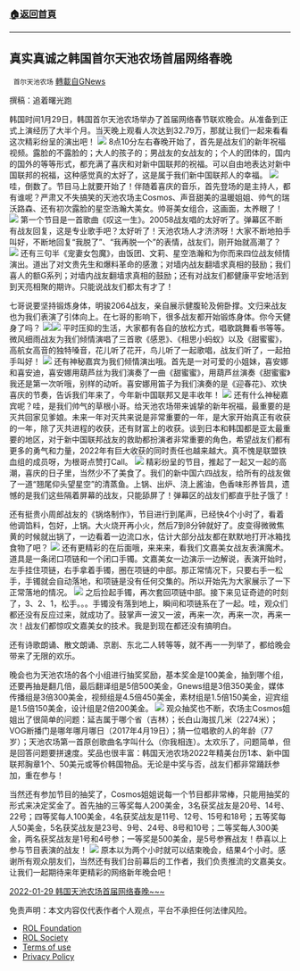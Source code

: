 ###  [:house:返回首頁](https://github.com/ourhimalayas/txt)
---


## 真实真诚之韩国首尔天池农场首届网络春晚
` 首尔天池农场` [轉載自GNews](https://gnews.org/zh-hans/1950728/)

撰稿：追着曙光跑

韩国时间1月29日，韩国首尔天池农场举办了首届网络春节联欢晚会。从准备到正式上演经历了大半个月。当天晚上观看人次达到32.79万，那就让我们一起来看看这次精彩纷呈的演出吧！
![](https://assets.gnews.org/wp-content/uploads/2022/02/WhatsApp-Image-2022-02-03-at-21.32.56.jpeg)
8点10分左右春晚开始了，首先是战友们的新年祝福视频。露脸的不露脸的；大人的孩子的；男战友的女战友的；个人的团体的，国内的国外的等等形式，都充满了喜庆和对新中国联邦的祝福。可以自由地表达对新中国联邦的祝福，这种感觉真的太好了，这是属于我们新中国联邦人的幸福。
![](https://assets.gnews.org/wp-content/uploads/2022/02/WhatsApp-Image-2022-02-03-at-21.32.56-1.jpeg)
哇，倒数了。节目马上就要开始了！伴随着喜庆的音乐，首先登场的是主持人，都有谁呢？严肃又不失搞笑的天池农场主Cosmos、声音甜美的温暖姐姐、帅气的瑞沃路森、还有初次露脸的星空浩瀚大美女。帅哥美女组合，这画面，太养眼了！
![](https://assets.gnews.org/wp-content/uploads/2022/02/WhatsApp-Image-2022-02-03-at-21.17.41.jpeg)
第一个节目是一首歌曲《叹这一生》。20058战友唱的太好听了。弹幕区不断有战友回复，这是专业歌手吧？太好听了！天池农场人才济济呀！大家不断地拍手叫好，不断地回复“我脱了”、“我再脱一个”的表情，战友们，刚开始就高潮了？
![](https://assets.gnews.org/wp-content/uploads/2022/02/WhatsApp-Image-2022-02-03-at-21.17.40.jpeg)
还有三句半《宠妻女包魔》，由饭团、文莉、星空浩瀚和为你而来四位战友倾情演出。道出了对文贵先生和爆料革命的感激；对墙内战友翻墙求真相的鼓励；我们喜人的额G系列；对墙内战友翻墙求真相的鼓励；还有对战友们都健康平安地活到到天亮相聚的期许。只能说战友们都太有才了！

七哥说要坚持锻炼身体，明骏2064战友，亲自展示健腹轮及俯卧撑。文归来战友也为我们表演了引体向上。在七哥的影响下，很多战友都开始锻炼身体。你今天健身了吗？
![](https://assets.gnews.org/wp-content/uploads/2022/02/WhatsApp-Image-2022-02-03-at-21.17.42-1.jpeg)![](https://assets.gnews.org/wp-content/uploads/2022/02/WhatsApp-Image-2022-02-03-at-21.23.08.jpeg)
平时压抑的生活，大家都有各自的放松方式，唱歌跳舞看书等等。微风细雨战友为我们倾情演唱了三首歌《感恩》、《相思小蚂蚁》以及《甜蜜蜜》，高航女高音的独特嗓音，花儿听了花开，鸟儿听了一起歌唱，战友们听了，一起拍手叫好！
![](https://assets.gnews.org/wp-content/uploads/2022/02/WhatsApp-Image-2022-02-03-at-21.17.43.jpeg)
还有神秘嘉宾为我们倾情演出哦。首先是一对可爱的小姐妹，喜安娜和喜安迪，喜安娜用葫芦丝为我们演奏了一曲《甜蜜蜜》，用葫芦丝演奏《甜蜜蜜》我还是第一次听哦，别样的动听。喜安娜用笛子为我们演奏的是《迎春花》、欢快喜庆的节奏，告诉我们年来了，今年新中国联邦又是丰收年！
![](https://assets.gnews.org/wp-content/uploads/2022/02/WhatsApp-Image-2022-02-03-at-21.39.25.jpeg)
还有什么神秘嘉宾呢？哇，是我们帅气的草根小哥。给天池农场带来诚挚的新年祝福，最重要的是灭共回家见爹娘。未来一年对灭共来说是非常重要的一年，是大家开始真正有收获的一年，除了灭共进程的收获，还有财富上的收获。谈到日本和韩国都是亚太最重要的地区，对于新中国联邦战友的救助都扮演者非常重要的角色，希望战友们都有更多的勇气和力量，2022年有巨大收获的同时责任也越来越大。真不愧是联盟铁血组的成员呀，为根哥点赞打Call。
![](https://assets.gnews.org/wp-content/uploads/2022/02/WhatsApp-Image-2022-02-03-at-21.18.37.jpeg)
精彩纷呈的节目，推起了一起又一起的高潮，喜庆的日子里，当然少不了美食了。我们的新中国六四战友，给所有的战友做了一道“翘尾仰头望星空”的清蒸鱼。上锅、出炉、浇上酱油，色香味形养皆具，遗憾的是我们这些隔着屏幕的战友，只能舔屏了！弹幕区的战友们都直乎肚子饿了！

还有挺贵小周郎战友的《锅烙制作》，节目进行到尾声，已经快4个小时了，看着他调馅料，包好，上锅。大火烧开再小火，然后7到8分钟就好了。皮变得微微焦黄的时候就出锅了，一边看着一边流口水，估计大部分战友都在默默地打开冰箱找食物了吧？
![](https://assets.gnews.org/wp-content/uploads/2022/02/WhatsApp-Image-2022-02-03-at-21.17.39.jpeg)
还有更精彩的在后面哦，来来来，看我们文嘉美女战友表演魔术。道具是一条闭口项链和一个闭口手镯。文嘉美女一边演示一边解说，表演开始时，左手挂住项链，右手拿着手镯，圈在项链的中部。那正常情况下，只要右手一松手，手镯就会自动落地，和项链是没有任何交集的。所以开始先为大家展示了一下正常落地的情况。
![](https://assets.gnews.org/wp-content/uploads/2022/02/WhatsApp-Image-2022-02-03-at-21.17.39-1.jpeg)
之后捡起手镯，再次套回项链中部。接下来见证奇迹的时刻了，3、2、1，松手。。。手镯没有落到地上，瞬间和项链系在了一起。哇，观众们都还没有反应过来，就成功了。鼓掌声一波又一波，再来一次，再来一次，再来一次！战友们都惊叹文嘉美女的技术。我是到现在都还没有搞明白。

还有诗歌朗诵、散文朗诵、京剧、东北二人转等等，就不再一一列举了，都给晚会带来了无限的欢乐。

晚会也为天池农场的各个小组进行抽奖奖励，基本奖金是100美金，抽到哪个组，还要再抽是翻几倍，最后翻译组是5倍500美金，Gnews组是3倍350美金，媒体传播组是3倍300美金，视频组是4.5倍450美金，素材组是1.5倍150美金，迎宾组是1.5倍150美金，设计组是2倍200美金。
![](https://assets.gnews.org/wp-content/uploads/2022/02/WhatsApp-Image-2022-02-03-at-21.48.32.jpeg)
观众抽奖也不断，农场主Cosmos姐姐出了很简单的问题：延吉属于哪个省（吉林）；长白山海拔几米（2274米）；VOG断播门是哪年哪月哪日（2017年4月19日）；猜一位唱歌的人的年龄（77岁）；天池农场第一首原创歌曲名字叫什么（你我相连）。太欢乐了，问题简单，但是回答问题要拼速度。奖品也很丰富：韩国天池农场2022年精美台历1本、新中国联邦胸章1个、50美元或等价韩国物品。无论是中奖与否，战友们都非常踊跃参加，重在参与！

当然还有参加节目的抽奖了，Cosmos姐姐说每一个节目都非常棒，只能用抽奖的形式来决定奖金了。首先抽的三等奖每人200美金，3名获奖战友是20号、14号、22号；四等奖每人100美金，4名获奖战友是11号、12号、15号和18号；五等奖每人50美金，5名获奖战友是23号、9号、24号、8号和10号；二等奖每人300美金，两名获奖战友是1号和4号参；一等奖是500美金，是5号参赛战友！恭喜以上参与节目表演的战友！
![](https://assets.gnews.org/wp-content/uploads/2022/02/WhatsApp-Image-2022-02-03-at-21.48.28.jpeg)
原本以为两个小时就可以结束晚会，结果4个小时。感谢所有观众朋友们，当然还有我们台前幕后的工作者，我们负责推流的文嘉美女。让我们一起期待来年更精彩的网络新年晚会吧！

[2022-01-29 韩国天池农场首届网络春晚~~~](https://gtv.org/video/id=61f5207f81ce0a3ac2a11327)

 

免责声明：本文内容仅代表作者个人观点，平台不承担任何法律风险。

- [ROL Foundation](https://rolfoundation.org/)
- [ROL Society](https://rolsociety.org/)
- [Terms of use](https://gnews.org/terms-of-use-3/)
- [Privacy Policy](https://gnews.org/privacy-policy/)
